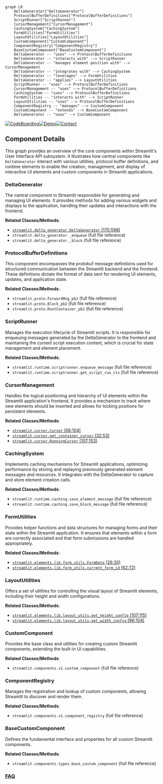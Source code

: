 ```mermaid
graph LR
    DeltaGenerator["DeltaGenerator"]
    ProtocolBufferDefinitions["ProtocolBufferDefinitions"]
    ScriptRunner["ScriptRunner"]
    CursorManagement["CursorManagement"]
    CachingSystem["CachingSystem"]
    FormUtilities["FormUtilities"]
    LayoutUtilities["LayoutUtilities"]
    CustomComponent["CustomComponent"]
    ComponentRegistry["ComponentRegistry"]
    BaseCustomComponent["BaseCustomComponent"]
    DeltaGenerator -- "uses" --> ProtocolBufferDefinitions
    DeltaGenerator -- "interacts with" --> ScriptRunner
    DeltaGenerator -- "manages element position with" --> CursorManagement
    DeltaGenerator -- "integrates with" --> CachingSystem
    DeltaGenerator -- "leverages" --> FormUtilities
    DeltaGenerator -- "applies" --> LayoutUtilities
    ScriptRunner -- "uses" --> ProtocolBufferDefinitions
    CursorManagement -- "uses" --> ProtocolBufferDefinitions
    CachingSystem -- "uses" --> ProtocolBufferDefinitions
    FormUtilities -- "interacts with" --> ScriptRunner
    LayoutUtilities -- "uses" --> ProtocolBufferDefinitions
    ComponentRegistry -- "manages" --> CustomComponent
    CustomComponent -- "extends" --> BaseCustomComponent
    DeltaGenerator -- "uses" --> CustomComponent
```
[![CodeBoarding](https://img.shields.io/badge/Generated%20by-CodeBoarding-9cf?style=flat-square)](https://github.com/CodeBoarding/GeneratedOnBoardings)[![Demo](https://img.shields.io/badge/Try%20our-Demo-blue?style=flat-square)](https://www.codeboarding.org/demo)[![Contact](https://img.shields.io/badge/Contact%20us%20-%20contact@codeboarding.org-lightgrey?style=flat-square)](mailto:contact@codeboarding.org)

## Component Details

This graph provides an overview of the core components within Streamlit's User Interface API subsystem. It illustrates how central components like `DeltaGenerator` interact with various utilities, protocol buffer definitions, and runtime elements to enable the creation, management, and display of interactive UI elements and custom components in Streamlit applications.

### DeltaGenerator
The central component in Streamlit responsible for generating and managing UI elements. It provides methods for adding various widgets and displays to the application, handling their updates and interactions with the frontend.


**Related Classes/Methods**:

- <a href="https://github.com/streamlit/streamlit/blob/master/lib/streamlit/delta_generator.py#L170-L598" target="_blank" rel="noopener noreferrer">`streamlit.delta_generator.DeltaGenerator` (170:598)</a>
- `streamlit.delta_generator._enqueue` (full file reference)
- `streamlit.delta_generator._block` (full file reference)


### ProtocolBufferDefinitions
This component encompasses the protobuf message definitions used for structured communication between the Streamlit backend and the frontend. These definitions dictate the format of data sent for rendering UI elements, updates, and application state.


**Related Classes/Methods**:

- `streamlit.proto.ForwardMsg_pb2` (full file reference)
- `streamlit.proto.Block_pb2` (full file reference)
- `streamlit.proto.RootContainer_pb2` (full file reference)


### ScriptRunner
Manages the execution lifecycle of Streamlit scripts. It is responsible for enqueuing messages generated by the DeltaGenerator to the frontend and maintaining the current script execution context, which is crucial for state management and element placement.


**Related Classes/Methods**:

- `streamlit.runtime.scriptrunner.enqueue_message` (full file reference)
- `streamlit.runtime.scriptrunner.get_script_run_ctx` (full file reference)


### CursorManagement
Handles the logical positioning and hierarchy of UI elements within the Streamlit application's frontend. It provides a mechanism to track where new elements should be inserted and allows for locking positions for persistent elements.


**Related Classes/Methods**:

- <a href="https://github.com/streamlit/streamlit/blob/master/lib/streamlit/cursor.py#L56-L104" target="_blank" rel="noopener noreferrer">`streamlit.cursor.Cursor` (56:104)</a>
- <a href="https://github.com/streamlit/streamlit/blob/master/lib/streamlit/cursor.py#L32-L53" target="_blank" rel="noopener noreferrer">`streamlit.cursor.get_container_cursor` (32:53)</a>
- <a href="https://github.com/streamlit/streamlit/blob/master/lib/streamlit/cursor.py#L107-L153" target="_blank" rel="noopener noreferrer">`streamlit.cursor.RunningCursor` (107:153)</a>


### CachingSystem
Implements caching mechanisms for Streamlit applications, optimizing performance by storing and replaying previously generated element messages and resources. It integrates with the DeltaGenerator to capture and store element creation calls.


**Related Classes/Methods**:

- `streamlit.runtime.caching.save_element_message` (full file reference)
- `streamlit.runtime.caching.save_block_message` (full file reference)


### FormUtilities
Provides helper functions and data structures for managing forms and their state within the Streamlit application. It ensures that elements within a form are correctly associated and that form submissions are handled appropriately.


**Related Classes/Methods**:

- <a href="https://github.com/streamlit/streamlit/blob/master/lib/streamlit/elements/lib/form_utils.py#L26-L30" target="_blank" rel="noopener noreferrer">`streamlit.elements.lib.form_utils.FormData` (26:30)</a>
- <a href="https://github.com/streamlit/streamlit/blob/master/lib/streamlit/elements/lib/form_utils.py#L62-L72" target="_blank" rel="noopener noreferrer">`streamlit.elements.lib.form_utils.current_form_id` (62:72)</a>


### LayoutUtilities
Offers a set of utilities for controlling the visual layout of Streamlit elements, including their height and width configurations.


**Related Classes/Methods**:

- <a href="https://github.com/streamlit/streamlit/blob/master/lib/streamlit/elements/lib/layout_utils.py#L107-L115" target="_blank" rel="noopener noreferrer">`streamlit.elements.lib.layout_utils.get_height_config` (107:115)</a>
- <a href="https://github.com/streamlit/streamlit/blob/master/lib/streamlit/elements/lib/layout_utils.py#L96-L104" target="_blank" rel="noopener noreferrer">`streamlit.elements.lib.layout_utils.get_width_config` (96:104)</a>


### CustomComponent
Provides the base class and utilities for creating custom Streamlit components, extending the built-in UI capabilities.


**Related Classes/Methods**:

- `streamlit.components.v1.custom_component` (full file reference)


### ComponentRegistry
Manages the registration and lookup of custom components, allowing Streamlit to discover and render them.


**Related Classes/Methods**:

- `streamlit.components.v1.component_registry` (full file reference)


### BaseCustomComponent
Defines the fundamental interface and properties for all custom Streamlit components.


**Related Classes/Methods**:

- `streamlit.components.types.base_custom_component` (full file reference)




### [FAQ](https://github.com/CodeBoarding/GeneratedOnBoardings/tree/main?tab=readme-ov-file#faq)